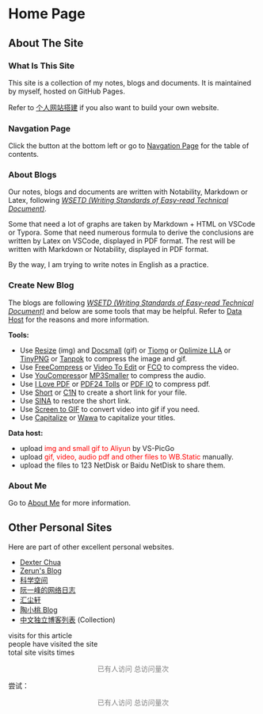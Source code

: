 # Home Page

## About The Site

### What Is This Site

This site is a collection of my notes, blogs and documents. It is maintained by myself, hosted on GitHub Pages. 

Refer to [个人网站搭建](Blogs\Mixed\个人网站搭建.md) if you also want to build your own website.

### Navgation Page

Click the button at the bottom left or go to [Navgation Page](_sidebar.md) for the table of contents.

### About Blogs

Our notes, blogs and documents are written with Notability, Markdown or Latex, following [*WSETD (Writing Standards of Easy-read Technical Document)*](Projects\WSETD\OutlineOfWSETD.md). 

Some that need a lot of graphs are taken by Markdown + HTML on VSCode or Typora. Some that need numerous formula to derive the conclusions are written by Latex on VSCode, displayed in PDF format. The rest will be written with Markdown or Notability, displayed in PDF format. 

By the way, I am trying to write notes in English as a practice.

### Create New Blog

The blogs are following [*WSETD (Writing Standards of Easy-read Technical Document)*](Projects\WSETD\OutlineOfWSETD.md) and below are some tools that may be helpful. Refer to [Data Host](Blogs\SiteFeatures\Data%20Host.md) for the reasons and more information.

**Tools:**
- Use [Resize](https://bulkresizephotos.com/zh?preset=true&type=filesize&filesize=80000) (img) and [Docsmall](https://docsmall.com/gif-compress) (gif) <span class='script'>or [Tiomg](https://tiomg.org/compress-image) or [Oplimize LLA](https://imagecompressor.com) or [TinyPNG](https://tinypng.com/) or [Tanpok](https://tool.tanpok.com/#/ImgCompress)</span> to compress the image and gif.
- Use [FreeCompress](https://freecompress.com/) <span class='script'>or [Video To Edit](https://www.video2edit.com) or [FCO](https://compress-video.file-converter-online.com/#google_vignette)</span> to compress the video.
- Use [YouCompress](https://www.youcompress.com/)<span class='script'>or [MP3Smaller](https://www.mp3smaller.com/)</span> to compress the audio.
- Use [I Love PDF](https://www.ilovepdf.com/) <span class='script'> or [PDF24 Tolls](https://tools.pdf24.org/zh/compress-pdf) or [PDF IO](https://pdf.io/compress/)</span> to compress pdf.
- Use<!--   [C1N](https://www.c1n.cn/) or --> [Short](https://d.igdu.xyz/)<span class='script'> or [C1N](https://www.c1n.cn/)</span> to create a short link for your file.
- Use [SINA](https://www.sina.lt/restore.html) to restore the short link.
- Use [Screen to GIF]() to convert video into gif if you need.
- Use [Capitalize](https://capitalizemytitle.com/style/APA/) <span class='script'>or [Wawa](https://www.iamwawa.cn/daxiaoxie.html)</span> to capitalize your titles.

**Data host:**
- upload <span style="color:red">img and small gif to Aliyun</span> by VS-PicGo
- upload <span style="color:red">gif, video, audio pdf and other files to WB.Static</span> manually. <span style="color:red">
- upload the files to 123 NetDisk or Baidu NetDisk to share them.


### About Me

Go to [About Me](README.md) for more information.


## Other Personal Sites

Here are part of other excellent personal websites.


- [Dexter Chua](https://dec41.user.srcf.net/)
- [Zerun's Blog](https://blog.zeruns.tech/category/%E5%AD%A6%E4%B9%A0%E7%AC%94%E8%AE%B0/)
- [科学空间](https://spaces.ac.cn/archives/1615)
- [阮一峰的网络日志](https://www.ruanyifeng.com/blog/developer/)
- [汇尘轩](https://kirigaya.cn/home)
- [陶小桃 Blog](https://www.52txr.cn/)
- [中文独立博客列表](https://github.com/timqian/chinese-independent-blogs) (Collection) 

<span id="busuanzi_container_site_uv"><span id="busuanzi_container_page_pv"><span id="busuanzi_value_page_pv"></span> visits for this article</span><br><span id="busuanzi_value_site_uv"></span> people have visited the site<br><span id="busuanzi_container_site_pv">total site visits times <span id="busuanzi_value_site_pv"></span></span> 

<div style="text-align:center;color:gray;">已有<span class="busuanzi-value" id="busuanzi_value_site_uv"></span>人访问 <span id="busuanzi_container_site_pv">总访问量<span id="busuanzi_value_site_pv"></span>次</span></div>

尝试：

<div style="text-align:center;color:gray;">已有<span class="busuanzi-value" id="busuanzi_value_site_uv"></span>人访问 <span id="busuanzi_container_site_pv">总访问量<span id="busuanzi_value_site_pv"></span>次</span></div>